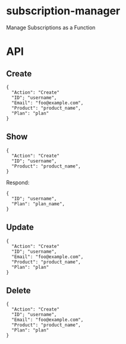 # subscription-manager

Manage Subscriptions as a Function


# API

## Create


```
{
  "Action": "Create"
  "ID"; "username",
  "Email": "foo@example.com",
  "Product": "product_name",
  "Plan": "plan"
}
```

## Show

```
{
  "Action": "Create"
  "ID"; "username",
  "Product": "product_name",
}
```


Respond:
```
{
  "ID"; "username",
  "Plan": "plan_name",
}
```




## Update

```
{
  "Action": "Create"
  "ID"; "username",
  "Email": "foo@example.com",
  "Product": "product_name",
  "Plan": "plan"
}
```

## Delete

```
{
  "Action": "Create"
  "ID"; "username",
  "Email": "foo@example.com",
  "Product": "product_name",
  "Plan": "plan"
}
```
